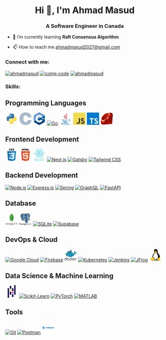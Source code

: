 <h1 align="center">Hi 👋, I'm Ahmad Masud</h1>
<h3 align="center">A Software Engineer in Canada</h3>

- 🌱 I’m currently learning **Raft Consensus Algorithm**

- 📫 How to reach me [ahmadmasud2027@gmail.com](mailto:ahmadmasud2027@gmail.com)

<h3 align="left">Connect with me:</h3>
<p align="left">
<a href="https://linkedin.com/in/ahmadmasud" target="blank"><img align="center" src="https://raw.githubusercontent.com/rahuldkjain/github-profile-readme-generator/master/src/images/icons/Social/linked-in-alt.svg" alt="ahmadmasud" height="30" width="40" /></a>
<a href="https://www.youtube.com/@Comp-Code" target="blank"><img align="center" src="https://raw.githubusercontent.com/rahuldkjain/github-profile-readme-generator/master/src/images/icons/Social/youtube.svg" alt="comp-code" height="30" width="40" /></a>
<a href="https://www.leetcode.com/ahmadmasud" target="blank"><img align="center" src="https://raw.githubusercontent.com/rahuldkjain/github-profile-readme-generator/master/src/images/icons/Social/leet-code.svg" alt="ahmadmasud" height="30" width="40" /></a>
</p>

<h3 align="left">Skills:</h3>

## Programming Languages
<p align="left">
<a href="https://www.python.org" target="_blank"><img src="https://raw.githubusercontent.com/devicons/devicon/master/icons/python/python-original.svg" alt="Python" height="40"></a>
<a href="https://www.cprogramming.com/" target="_blank"><img src="https://raw.githubusercontent.com/devicons/devicon/master/icons/c/c-original.svg" alt="C" height="40"></a>
<a href="https://www.w3schools.com/cpp/" target="_blank"><img src="https://raw.githubusercontent.com/devicons/devicon/master/icons/cplusplus/cplusplus-original.svg" alt="C++" height="40"></a>
<a href="https://golang.org" target="_blank"><img src="https://pbs.twimg.com/profile_images/1142154201444823041/O6AczwfV_400x400.png" alt="Go" height="40"></a>
<a href="https://www.java.com" target="_blank"><img src="https://raw.githubusercontent.com/devicons/devicon/master/icons/java/java-original.svg" alt="Java" height="40"></a>
<a href="https://developer.mozilla.org/en-US/docs/Web/JavaScript" target="_blank"><img src="https://raw.githubusercontent.com/devicons/devicon/master/icons/javascript/javascript-original.svg" alt="JavaScript" height="40"></a>
<a href="https://www.typescriptlang.org/" target="_blank"><img src="https://raw.githubusercontent.com/devicons/devicon/master/icons/typescript/typescript-original.svg" alt="TypeScript" height="40"></a>
<a href="https://www.ruby-lang.org/en/" target="_blank"><img src="https://raw.githubusercontent.com/devicons/devicon/master/icons/ruby/ruby-original.svg" alt="Ruby" height="40"></a>
</p>

## Frontend Development
<p align="left">
<a href="https://www.w3schools.com/css/" target="_blank"><img src="https://raw.githubusercontent.com/devicons/devicon/master/icons/css3/css3-original-wordmark.svg" alt="CSS3" height="40"></a>
<a href="https://www.w3.org/html/" target="_blank"><img src="https://raw.githubusercontent.com/devicons/devicon/master/icons/html5/html5-original-wordmark.svg" alt="HTML5" height="40"></a>
<a href="https://reactjs.org/" target="_blank"><img src="https://raw.githubusercontent.com/devicons/devicon/master/icons/react/react-original-wordmark.svg" alt="React" height="40"></a>
<a href="https://nextjs.org/" target="_blank"><img src="https://www.drupal.org/files/project-images/nextjs-icon-dark-background.png" alt="Next.js" height="40"></a>
<a href="https://www.gatsbyjs.com/" target="_blank"><img src="https://www.vectorlogo.zone/logos/gatsbyjs/gatsbyjs-icon.svg" alt="Gatsby" height="40"></a>
<a href="https://tailwindcss.com/" target="_blank"><img src="https://bourhaouta.gallerycdn.vsassets.io/extensions/bourhaouta/tailwindshades/0.0.5/1592520164095/Microsoft.VisualStudio.Services.Icons.Default" alt="Tailwind CSS" height="40"></a>
</p>

## Backend Development
<p align="left">
<a href="https://nodejs.org" target="_blank"><img src="https://cdn.hashnode.com/res/hashnode/image/upload/v1703155483443/e42a7be2-890a-4bd2-accf-306e53ccebbd.png" alt="Node.js" height="40"></a>
<a href="https://expressjs.com" target="_blank"><img src="https://adware-technologies.s3.amazonaws.com/uploads/technology/thumbnail/20/express-js.png" alt="Express.js" height="40"></a>
<a href="https://spring.io/" target="_blank"><img src="https://www.vectorlogo.zone/logos/springio/springio-icon.svg" alt="Spring" height="40"></a>
<a href="https://graphql.org" target="_blank"><img src="https://www.vectorlogo.zone/logos/graphql/graphql-icon.svg" alt="GraphQL" height="40"></a>
<a href="https://fastapi.tiangolo.com/" target="_blank"><img src="https://avatars.githubusercontent.com/u/156354296?s=280&v=4" alt="FastAPI" height="40"></a>
</p>

## Database
<p align="left">
<a href="https://www.mongodb.com/" target="_blank"><img src="https://raw.githubusercontent.com/devicons/devicon/master/icons/mongodb/mongodb-original-wordmark.svg" alt="MongoDB" height="40"></a>
<a href="https://www.postgresql.org" target="_blank"><img src="https://raw.githubusercontent.com/devicons/devicon/master/icons/postgresql/postgresql-original-wordmark.svg" alt="PostgreSQL" height="40"></a>
<a href="https://www.sqlite.org/" target="_blank"><img src="https://www.vectorlogo.zone/logos/sqlite/sqlite-icon.svg" alt="SQLite" height="40"></a>
<a href="https://supabase.com/" target="_blank"><img src="https://cdn.prod.website-files.com/66842e04d18971242a294872/669e87d174d190a8ba60b861_supabase-TAiY.png" alt="Supabase" height="40"></a>
</p>

## DevOps & Cloud
<p align="left">
<a href="https://cloud.google.com" target="_blank"><img src="https://www.vectorlogo.zone/logos/google_cloud/google_cloud-icon.svg" alt="Google Cloud" height="40"></a>
<a href="https://firebase.google.com/" target="_blank"><img src="https://www.vectorlogo.zone/logos/firebase/firebase-icon.svg" alt="Firebase" height="40"></a>
<a href="https://www.docker.com/" target="_blank"><img src="https://raw.githubusercontent.com/devicons/devicon/master/icons/docker/docker-original-wordmark.svg" alt="Docker" height="40"></a>
<a href="https://kubernetes.io" target="_blank"><img src="https://www.vectorlogo.zone/logos/kubernetes/kubernetes-icon.svg" alt="Kubernetes" height="40"></a>
<a href="https://www.jenkins.io" target="_blank"><img src="https://www.vectorlogo.zone/logos/jenkins/jenkins-icon.svg" alt="Jenkins" height="40"></a>
<a href="https://jfrog.com" target="_blank"><img src="https://www.vectorlogo.zone/logos/jfrog/jfrog-icon.svg" alt="JFrog" height="40"></a>
<a href="https://www.linux.org/" target="_blank"><img src="https://raw.githubusercontent.com/devicons/devicon/master/icons/linux/linux-original.svg" alt="Linux" height="40"></a>
</p>

## Data Science & Machine Learning
<p align="left">
<a href="https://pandas.pydata.org/" target="_blank"><img src="https://raw.githubusercontent.com/devicons/devicon/2ae2a900d2f041da66e950e4d48052658d850630/icons/pandas/pandas-original.svg" alt="Pandas" height="40"></a>
<a href="https://scikit-learn.org/" target="_blank"><img src="https://upload.wikimedia.org/wikipedia/commons/0/05/Scikit_learn_logo_small.svg" alt="Scikit-Learn" height="40"></a>
<a href="https://pytorch.org/" target="_blank"><img src="https://www.vectorlogo.zone/logos/pytorch/pytorch-icon.svg" alt="PyTorch" height="40"></a>
<a href="https://www.mathworks.com/" target="_blank"><img src="https://upload.wikimedia.org/wikipedia/commons/2/21/Matlab_Logo.png" alt="MATLAB" height="40"></a>
</p>

## Tools
<p align="left">
<a href="https://git-scm.com/" target="_blank"><img src="https://www.vectorlogo.zone/logos/git-scm/git-scm-icon.svg" alt="Git" height="40"></a>
<a href="https://postman.com" target="_blank"><img src="https://cdn.iconscout.com/icon/free/png-256/free-postman-logo-icon-download-in-svg-png-gif-file-formats--technology-social-media-company-vol-5-pack-logos-icons-3030217.png?f=webp&w=256" alt="Postman" height="40"></a></a>
<a href="https://webpack.js.org" target="_blank"><img src="https://raw.githubusercontent.com/devicons/devicon/d00d0969292a6569d45b06d3f350f463a0107b0d/icons/webpack/webpack-original-wordmark.svg" alt="Webpack" height="40"></a></a>
</p>
